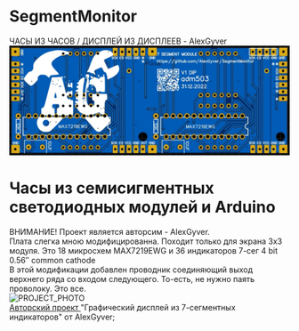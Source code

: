 # SegmentMonitor
ЧАСЫ ИЗ ЧАСОВ / ДИСПЛЕЙ ИЗ ДИСПЛЕЕВ - AlexGyver
![PROJECT_PHOTO](https://github.com/adm503/images/blob/main/SegmentMonitor/V1%20DIP.jpg)
# Часы из семисигментных светодиодных модулей и Arduino
ВНИМАНИЕ! Проект является авторсим - AlexGyver.<br>
Плата слегка мною модифицированна. Походит только для экрана 3х3 модуля. Это 18 микросхем MAX7219EWG и 36 индикаторов 7-сег 4 bit 0.56″ common cathode<br>
В этой модификации добавлен проводник соединяющий выход верхнего ряда со входом следующего. То-есть, не нужно паять проволоку. Это все.<br>
![PROJECT_PHOTO]([https://github.com/adm503/images/blob/main/SegmentMonitor/V1%20DIP.jpg)<br>
<a href="https://alexgyver.ru/disp-clock/" target="_blank">Авторский проект </a>"Графический дисплей из 7-сегментных индикаторов" от AlexGyver;<br>
